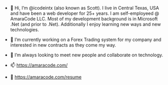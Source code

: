 - 👋 Hi, I’m @icodeintx (also known as Scott).  I live in Central Texas, USA and have been a web developer for 25+ years.  I am self-employeed @ AmaraCode LLC.  Most of my development background is in Microsoft .Net (and prior to .Net).  Additionally I enjoy learning new ways and new technologies.  

- 👀 I’m currently working on a Forex Trading system for my company and interested in new contracts as they come my way.  

- 💞️ I’m always looking to meet new people and collaborate on technology.

- 📫  https://amaracode.com/

- 📄  https://amaracode.com/resume



<!---
icodeintx/icodeintx is a ✨ special ✨ repository because its `README.md` (this file) appears on your GitHub profile.
You can click the Preview link to take a look at your changes.
--->
